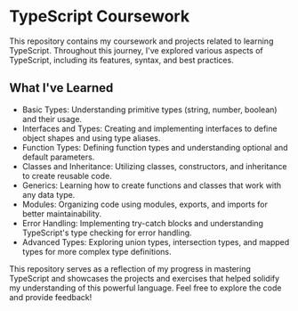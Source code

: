 # TypeScript Coursework

This repository contains my coursework and projects related to learning TypeScript. Throughout this journey, I've explored various aspects of TypeScript, including its features, syntax, and best practices. 

## What I've Learned

- Basic Types: Understanding primitive types (string, number, boolean) and their usage.
- Interfaces and Types: Creating and implementing interfaces to define object shapes and using type aliases.
- Function Types: Defining function types and understanding optional and default parameters.
- Classes and Inheritance: Utilizing classes, constructors, and inheritance to create reusable code.
- Generics: Learning how to create functions and classes that work with any data type.
- Modules: Organizing code using modules, exports, and imports for better maintainability.
- Error Handling: Implementing try-catch blocks and understanding TypeScript's type checking for error handling.
- Advanced Types: Exploring union types, intersection types, and mapped types for more complex type definitions.

This repository serves as a reflection of my progress in mastering TypeScript and showcases the projects and exercises that helped solidify my understanding of this powerful language. Feel free to explore the code and provide feedback!
